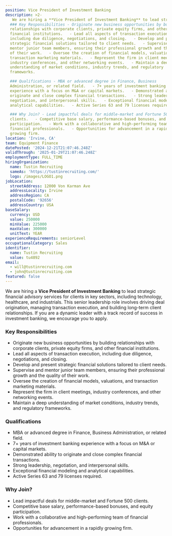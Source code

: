 ```yaml
---
position: Vice President of Investment Banking
description: >2-
   We are hiring a **Vice President of Investment Banking** to lead strategic financial advisory services for clients in key sectors, including technology, healthcare, and industrials. This senior leadership role involves driving deal origination, managing transaction execution, and building long-term client relationships. If you are a dynamic leader with a track record of success in investment banking, we encourage you to apply.
  ### Key Responsibilities - Originate new business opportunities by building
  relationships with corporate clients, private equity firms, and other
  financial institutions.   - Lead all aspects of transaction execution,
  including due diligence, negotiations, and closing.   - Develop and present
  strategic financial solutions tailored to client needs.   - Supervise and
  mentor junior team members, ensuring their professional growth and the quality
  of their work.   - Oversee the creation of financial models, valuations, and
  transaction marketing materials.   - Represent the firm in client meetings,
  industry conferences, and other networking events.   - Maintain a deep
  understanding of market conditions, industry trends, and regulatory
  frameworks.  

  ### Qualifications - MBA or advanced degree in Finance, Business
  Administration, or related field.   - 7+ years of investment banking
  experience with a focus on M&A or capital markets.   - Demonstrated ability to
  originate and close complex financial transactions.   - Strong leadership,
  negotiation, and interpersonal skills.   - Exceptional financial modeling and
  analytical capabilities.   - Active Series 63 and 79 licenses required.  

  ### Why Join? - Lead impactful deals for middle-market and Fortune 500
  clients.   - Competitive base salary, performance-based bonuses, and equity
  participation.   - Work with a collaborative and high-performing team of
  financial professionals.   - Opportunities for advancement in a rapidly
  growing firm.
location: 'Irvine, CA'
team: Equipment Finance
datePosted: '2024-12-21T21:07:46.248Z'
validThrough: '2025-01-29T21:07:46.248Z'
employmentType: FULL_TIME
hiringOrganization:
  name: Tustin Recruiting
  sameAs: 'https://tustinrecruiting.com/'
  logo: /images/LOGO1.png
jobLocation:
  streetAddress: 12000 Von Karman Ave
  addressLocality: Irvine
  addressRegion: CA
  postalCode: '92656'
  addressCountry: USA
baseSalary:
  currency: USD
  value: 250000
  minValue: 225000
  maxValue: 300000
  unitText: YEAR
experienceRequirements: seniorLevel
occupationalCategory: Sales
identifier:
  name: Tustin Recruiting
  value: tu4892
email:
  - will@tustinrecruiting.com
  - john@tustinrecruiting.com
featured: false
---
```



We are hiring a **Vice President of Investment Banking** to lead strategic financial advisory services for clients in key sectors, including technology, healthcare, and industrials. This senior leadership role involves driving deal origination, managing transaction execution, and building long-term client relationships. If you are a dynamic leader with a track record of success in investment banking, we encourage you to apply.

### Key Responsibilities
- Originate new business opportunities by building relationships with corporate clients, private equity firms, and other financial institutions.  
- Lead all aspects of transaction execution, including due diligence, negotiations, and closing.  
- Develop and present strategic financial solutions tailored to client needs.  
- Supervise and mentor junior team members, ensuring their professional growth and the quality of their work.  
- Oversee the creation of financial models, valuations, and transaction marketing materials.  
- Represent the firm in client meetings, industry conferences, and other networking events.  
- Maintain a deep understanding of market conditions, industry trends, and regulatory frameworks.  

### Qualifications
- MBA or advanced degree in Finance, Business Administration, or related field.  
- 7+ years of investment banking experience with a focus on M&A or capital markets.  
- Demonstrated ability to originate and close complex financial transactions.  
- Strong leadership, negotiation, and interpersonal skills.  
- Exceptional financial modeling and analytical capabilities.  
- Active Series 63 and 79 licenses required.  

### Why Join?
- Lead impactful deals for middle-market and Fortune 500 clients.  
- Competitive base salary, performance-based bonuses, and equity participation.  
- Work with a collaborative and high-performing team of financial professionals.  
- Opportunities for advancement in a rapidly growing firm.  
